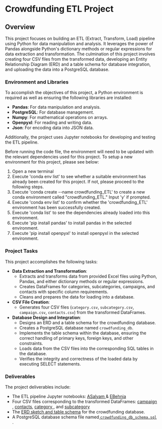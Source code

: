 # Crowdfunding ETL Project

## Overview
This project focuses on building an ETL (Extract, Transform, Load) pipeline using Python for data manipulation and analysis. It leverages the power of Pandas alongside Python's dictionary methods or regular expressions for data extraction and transformation. The culmination of this project involves creating four CSV files from the transformed data, developing an Entity Relationship Diagram (ERD) and a table schema for database integration, and uploading the data into a PostgreSQL database.

### Environment and Libraries
To accomplish the objectives of this project, a Python environment is required as well as ensuring the following libraries are installed:
- **Pandas**: For data manipulation and analysis.
- **PostgreSQL**: For database management.
- **Numpy**: For mathematical operations on arrays.
- **Openpyxl**: For reading and writing data.
- **Json**: For encoding data into JSON data.

Additionally, the project uses Jupyter notebooks for developing and testing the ETL pipeline.

Before running the code file, the environment will need to be updated with the relevant dependencies used for this project. To setup a new environment for this project, please see below:
1) Open a new terminal 
2) Execute 'conda env list' to see whether a suitable environment has already been created for this project. If not, please proceed to the following steps. 
3) Execute 'conda create --name crowdfunding_ETL' to create a new conda environment called "crowdfunding_ETL." Input 'y' if prompted.
4) Execute 'conda env list' to confirm whether the 'crowdfunding_ETL' environment has been successfully created. 
5) Execute 'conda list' to see the dependencies already loaded into this environment. 
6) Execute 'pip install pandas' to install pandas in the selected environment. 
7) Execute 'pip install openpyxl' to install openpyxl in the selected environment. 

### Project Tasks
This project accomplishes the following tasks:
- **Data Extraction and Transformation**: 
    - Extracts and transforms data from provided Excel files using Python, Pandas, and either dictionary methods or regular expressions.
    - Creates DataFrames for categories, subcategories, campaigns, and contacts with specific column requirements.
    - Cleans and prepares the data for loading into a database.
- **CSV File Creation**:
    - Generates four CSV files (`category.csv`, `subcategory.csv`, `campaign.csv`, `contacts.csv`) from the transformed DataFrames.
- **Database Design and Integration**:
    - Designs an ERD and a table schema for the crowdfunding database.
    - Creates a PostgreSQL database named `crowdfunding_db`.
    - Implements the table schema within the database, ensuring the correct handling of primary keys, foreign keys, and other constraints.
    - Loads data from the CSV files into the corresponding SQL tables in the database.
    - Verifies the integrity and correctness of the loaded data by executing SELECT statements.

### Deliverables
The project deliverables include: 
- The ETL pipeline Jupyter notebooks: <a href="https://github.com/ElleNaazB/Crowdfunding_ETL/blob/Ajunjee/ETL_Mini_Project_EBehnia_ASelvam.ipynb "> ASalvam </a> & <a href = "https://github.com/ElleNaazB/Crowdfunding_ETL/blob/Elle/ETL_Mini_Project_ASelvam_EBehnia.ipynb">EBehnia</a>
- Four CSV files corresponding to the transformed DataFrames: <a href = "https://github.com/ElleNaazB/Crowdfunding_ETL/blob/Elle/Resources/campaign.csv"> campaign </a>, <a href ="https://github.com/ElleNaazB/Crowdfunding_ETL/blob/Elle/Resources/contacts.csv"> contacts</a>, <a href = "https://github.com/ElleNaazB/Crowdfunding_ETL/blob/Elle/Resources/category.csv"> category </a>, and <a href = "https://github.com/ElleNaazB/Crowdfunding_ETL/tree/Elle/Resources"> subcategory </a>
- The <a href="https://github.com/ElleNaazB/Crowdfunding_ETL/blob/Elle/Crowdfunding_ETL_Database/QuickDBD-Crowdfunding_ETL.png"> ERD sketch and table schema</a> for the crowdfunding database.
- A PostgreSQL database schema file named<a href= "https://github.com/ElleNaazB/Crowdfunding_ETL/blob/Elle/Crowdfunding_ETL_Database/CoudFunding%20_ETL_Schema.sql">  `crowdfunding_db_schema.sql` </a>. 


